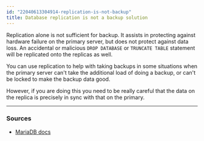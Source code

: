 ```yaml
---
id: "22040613304914-replication-is-not-backup"
title: Database replication is not a backup solution
---
```


Replication alone is not sufficient for backup. It assists in protecting against hardware failure on the primary server, but does not protect against data loss. An accidental or malicious `DROP DATABASE` or `TRUNCATE TABLE` statement will be replicated onto the replicas as well.

You can use replication to help with taking backups in some situations when the primary server can't take the additional load of doing a backup, or can't be locked to make the backup data good.

However, if you are doing this you need to be really careful that the data on the replica is precisely in sync with that on the primary.

---

### Sources

- [MariaDB docs](https://mariadb.com/kb/en/replication-as-a-backup-solution/)
